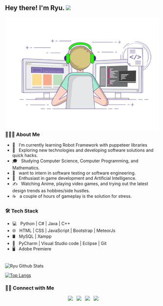 <h2> Hey there! I'm Ryu. <img src="https://github.com/souvikguria98/souvikguria98/blob/master/Hi.gif" width="25"></h2>
<img align="right" alt="GIF" src="https://raw.githubusercontent.com/devSouvik/devSouvik/master/gif3.gif" width="500"/>

<h3> 👨🏻‍💻 About Me </h3>

- 🔭 &nbsp; I’m currently learning Robot Framework with puppeteer libraries
- 🤔 &nbsp; Exploring new technologies and developing software solutions and quick hacks.
- 🎓 &nbsp; Studying Computer Science, Computer Programming, and Mathematics.
- 💼 &nbsp; want to intern in software testing or software engineering.
- 🌱 &nbsp; Enthusiast in game development and Artificial Intelligence.
- ✍️ &nbsp; Watching Anime, playing video games, and trying out the latest design trends as hobbies/side hustles.
- ☕ &nbsp; a couple of hours of gameplay is the solution for stress. 

<h3>🛠 Tech Stack</h3>

- 💻 &nbsp; Python | C# | Java | C++  
- 🌐 &nbsp; HTML | CSS | JavaScript | Bootstrap | MeteorJs
- 🛢 &nbsp; MySQL | Xampp
- 🔧 &nbsp; PyCharm | Visual Studio code | Eclipse | Git
- 🖥 &nbsp; Adobe Premiere 

<br>

<img align="center" src="https://github-readme-stats.vercel.app/api?username=RycerZT&include_all_commits=true&count_private=true&show_icons=true&line_height=20&title_color=7A7ADB&icon_color=2234AE&text_color=D3D3D3&bg_color=0,000000,130F40" alt="Ryu Github Stats">

</br>

[![Top Langs](https://github-readme-stats.vercel.app/api/top-langs/?username=devSouvik&layout=compact&text_color=daf7dc&bg_color=151515)](https://github.com/devSouvik/github-readme-stats)


<h3> 🤝🏻 Connect with Me </h3>

<p align="center">
&nbsp; <a href="https://twitter.com/LockgetS" target="_blank" rel="noopener noreferrer">
<img src="https://img.icons8.com/plasticine/100/000000/twitter.png" width="50" /></a>  
&nbsp; <a href="https://www.instagram.com/sk_name_ryu/" target="_blank" rel="noopener noreferrer"><img src="https://img.icons8.com/plasticine/100/000000/instagram-new.png" width="50" /></a>  
&nbsp; <a href="https://www.linkedin.com/feed/" target="_blank" rel="noopener noreferrer"><img src="https://img.icons8.com/plasticine/100/000000/linkedin.png" width="50" /></a>
&nbsp; <a href="mailto:chayanin.ryzer@gmail.com" target="_blank" rel="noopener noreferrer"><img src="https://img.icons8.com/plasticine/100/000000/gmail.png"  width="50" /></a>
</p>

